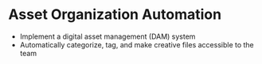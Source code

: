# Asset Organization Automation

- Implement a digital asset management (DAM) system
- Automatically categorize, tag, and make creative files accessible to the team